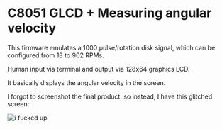 # C8051 GLCD + Measuring angular velocity

This firmware emulates a 1000 pulse/rotation disk signal, which can be configured from 18 to 902 RPMs.

Human input via terminal and output via 128x64 graphics LCD.

It basically displays the angular velocity in the screen.

I forgot to screenshot the final product, so instead, I have this glitched screen:

![i fucked up](https://i.imgur.com/8DxonEO.png)